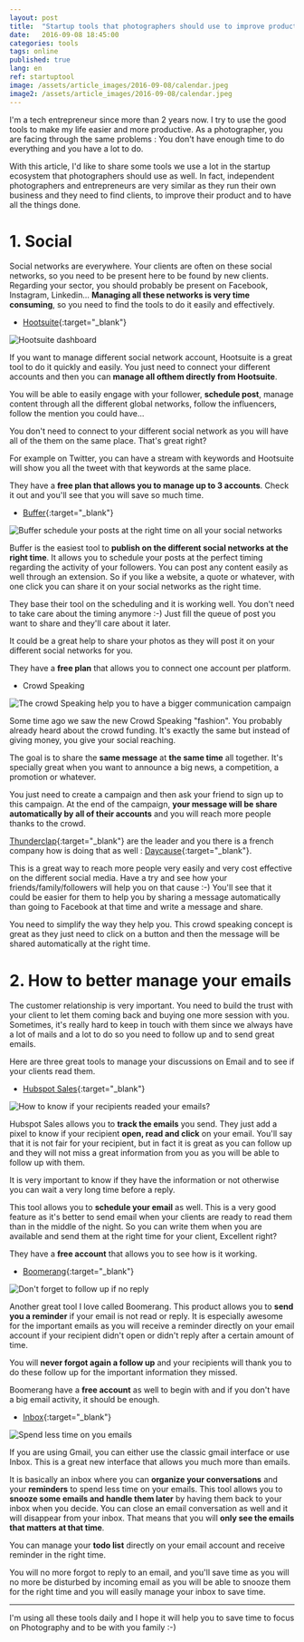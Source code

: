 ```yaml
---
layout: post
title:  "Startup tools that photographers should use to improve productivity"
date:   2016-09-08 18:45:00
categories: tools
tags: online
published: true
lang: en
ref: startuptool
image: /assets/article_images/2016-09-08/calendar.jpeg
image2: /assets/article_images/2016-09-08/calendar.jpeg
---
```


I'm a tech entrepreneur since more than 2 years now. I try to use the good tools to make my life easier and more productive.
As a photographer, you are facing through the same problems : You don't have enough time to do everything and you have a lot to do.  

With this article, I'd like to share some tools we use a lot in the startup ecosystem that photographers should use as well. 
In fact, independent photographers and entrepreneurs are very similar as they run their own business and they need to find clients, to improve their product and to have all the things done.

# 1. Social 

Social networks are everywhere. Your clients are often on these social networks, so you need to be present here to be found by new clients. 
Regarding your sector, you should probably be present on Facebook, Instagram, Linkedin... **Managing all these networks is very time consuming**, so you need to find the tools to do it easily and effectively. 

  * [Hootsuite][hootsuite]{:target="_blank"}

![Hootsuite dashboard](/assets/article_images/2016-09-08/hootsuite.png)

If you want to manage different social network account, Hootsuite is a great tool to do it quickly and easily. 
You just need to connect your different accounts and then you can **manage all ofthem directly from Hootsuite**. 

You will be able to easily engage with your follower, **schedule post**, manage content through all the different global networks, follow the influencers, follow the mention you could have... 

You don't need to connect to your different social network as you will have all of the them on the same place. That's great right? 

For example on Twitter, you can have a stream with keywords and Hootsuite will show you all the tweet with that keywords at the same place. 

They have a **free plan that allows you to manage up to 3 accounts**. Check it out and you'll see that you will save so much time. 

  * [Buffer][buffer]{:target="_blank"}

![Buffer schedule your posts at the right time on all your social networks](/assets/article_images/2016-09-08/buffer.png)

Buffer is the easiest tool to **publish on the different social networks at the right time**. It allows you to schedule your posts at the perfect timing regarding the activity of your followers.
You can post any content easily as well through an extension. So if you like a website, a quote or whatever, with one click you can share it on your social networks as the right time. 

They base their tool on the scheduling and it is working well. You don't need to take care about the timing anymore :-) Just fill the queue of post you want to share and they'll care about it later. 

It could be a great help to share your photos as they will post it on your different social networks for you.

They have a **free plan** that allows you to connect one account per platform.

  * Crowd Speaking

![The crowd Speaking help you to have a bigger communication campaign](/assets/article_images/2016-09-08/thunderclap.png)

Some time ago we saw the new Crowd Speaking "fashion". You probably already heard about the crowd funding. It's exactly the same but instead of giving money, you give your social reaching. 

The goal is to share the **same message** at **the same time** all together. It's specially great when you want to announce a big news, a competition, a promotion or whatever. 

You just need to create a campaign and then ask your friend to sign up to this campaign. At the end of the campaign, **your message will be share automatically by all of their accounts** and you will reach more people thanks to the crowd. 


[Thunderclap][thunderclap]{:target="_blank"} are the leader and you there is a french company how is doing that as well : [Daycause][daycause]{:target="_blank"}. 

This is a great way to reach more people very easily and very cost effective on the different social media. Have a try and see how your friends/family/followers will help you on that cause :-) You'll see that it could be easier for them to help you by sharing a message automatically than going to Facebook at that time and write a message and share. 

You need to simplify the way they help you. This crowd speaking concept is great as they just need to click on a button and then the message will be shared automatically at the right time.


# 2. How to better manage your emails

The customer relationship is very important. You need to build the trust with your client to let them coming back and buying one more session with you. 
Sometimes, it's really hard to keep in touch with them since we always have a lot of mails and a lot to do so you need to follow up and to send great emails. 

Here are three great tools to manage your discussions on Email and to see if your clients read them. 

  * [Hubspot Sales][sidekick]{:target="_blank"}

![How to know if your recipients readed your emails?](/assets/article_images/2016-09-08/hubspot.png)

Hubspot Sales allows you to **track the emails** you send. They just add a pixel to know if your recipient **open, read and click** on your email. 
You'll say that it is not fair for your recipient, but in fact it is great as you can follow up and they will not miss a great information from you as you will be able to follow up with them.

It is very important to know if they have the information or not otherwise you can wait a very long time before a reply. 

This tool allows you to **schedule your email** as well. This is a very good feature as it's better to send email when your clients are ready to read them than in the middle of the night. So you can write them when you are available and send them at the right time for your client, Excellent right? 

They have a **free account** that allows you to see how is it working. 

  * [Boomerang][boomerang]{:target="_blank"}

![Don't forget to follow up if no reply](/assets/article_images/2016-09-08/boomerang.png)

Another great tool I love called Boomerang. This product allows you to **send you a reminder** if your email is not read or reply. It is especially awesome for the important emails as you will receive a reminder directly on your email account if your recipient didn't open or didn't reply after a certain amount of time. 

You will **never forgot again a follow up** and your recipients will thank you to do these follow up for the important information they missed. 


Boomerang have a **free account** as well to begin with and if you don't have a big email activity, it should be enough. 



  * [Inbox][inbox]{:target="_blank"}

![Spend less time on you emails](/assets/article_images/2016-09-08/inbox.png)


If you are using Gmail, you can either use the classic gmail interface or use Inbox. This is a great new interface that allows you much more than emails. 

It is basically an inbox where you can **organize your conversations** and your **reminders** to spend less time on your emails.
This tool allows you to **snooze some emails and handle them later** by having them back to your inbox when you decide. 
You can close an email conversation as well and it will disappear from your inbox. That means that you will **only see the emails that matters at that time**. 

You can manage your **todo list** directly on your email account and receive reminder in the right time. 

You will no more forgot to reply to an email, and you'll save time as you will no more be disturbed by incoming email as you will be able to snooze them for the right time and you will easily manage your inbox to save time.


---

I'm using all these tools daily and I hope it will help you to save time to focus on Photography and to be with you family :-) 


[hootsuite]: http://hootsuite.com/
[buffer]: https://buffer.com/
[thunderclap]: https://www.thunderclap.it/
[dayCause]: http://daycause.org/
[boomerang]: http://www.boomeranggmail.com/fr/
[sidekick]: http://www.hubspot.com/products/sales/sales-tools
[inbox]: https://www.google.com/inbox/






